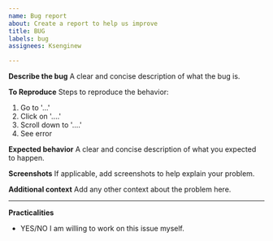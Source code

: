 ```yaml
---
name: Bug report
about: Create a report to help us improve
title: BUG
labels: bug
assignees: Ksenginew

---
```


**Describe the bug**
A clear and concise description of what the bug is.

**To Reproduce**
Steps to reproduce the behavior:
1. Go to '...'
2. Click on '....'
3. Scroll down to '....'
4. See error

**Expected behavior**
A clear and concise description of what you expected to happen.

**Screenshots**
If applicable, add screenshots to help explain your problem.

**Additional context**
Add any other context about the problem here.

---

**Practicalities**
- YES/NO I am willing to work on this issue myself.

